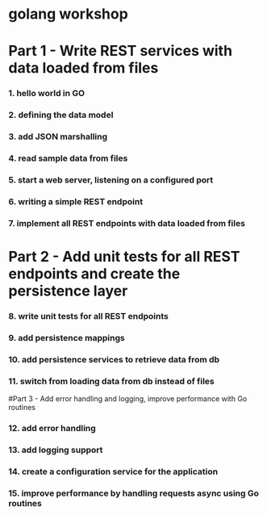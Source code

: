 # golang workshop

# Part 1 - Write REST services with data loaded from files
### 1. hello world in GO
### 2. defining the data model
### 3. add JSON marshalling
### 4. read sample data from files
### 5. start a web server, listening on a configured port
### 6. writing a simple REST endpoint
### 7. implement all REST endpoints with data loaded from files

# Part 2 - Add unit tests for all REST endpoints and create the persistence layer
### 8. write unit tests for all REST endpoints
### 9. add persistence mappings
### 10. add persistence services to retrieve data from db
### 11. switch from loading data from db instead of files

#Part 3 - Add error handling and logging, improve performance with Go routines
### 12. add error handling
### 13. add logging support
### 14. create a configuration service for the application
### 15. improve performance by handling requests async using Go routines
